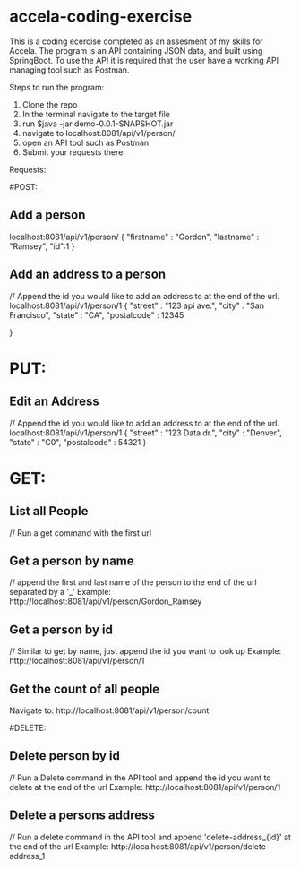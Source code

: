 # accela-coding-exercise

This is a coding ecercise completed as an assesment of my skills for Accela. The program is an API containing JSON data, and built using SpringBoot. To use the API it is required that the user have a working API managing tool such as Postman. 

Steps to run the program:

1. Clone the repo
2. In the terminal navigate to the target file
3. run $java -jar demo-0.0.1-SNAPSHOT.jar
4. navigate to localhost:8081/api/v1/person/
5. open an API tool such as Postman
6. Submit your requests there.

Requests:

#POST: 

## Add a person

localhost:8081/api/v1/person/
{
    "firstname" : "Gordon",
    "lastname" : "Ramsey",
    "id":1
}

## Add an address to a person
// Append the id you would like to add an address to at the end of the url.
localhost:8081/api/v1/person/1 
{
    "street" : "123 api ave.",
    "city" : "San Francisco",
    "state" : "CA",
    "postalcode" : 12345

}

# PUT:
## Edit an Address
// Append the id you would like to add an address to at the end of the url.
localhost:8081/api/v1/person/1 
{
    "street" : "123 Data dr.",
    "city" : "Denver",
    "state" : "C0",
    "postalcode" : 54321
}

# GET:
## List all People
// Run a get command with the first url

## Get a person by name
// append the first and last name of the person to the end of the url separated by a '_'
Example: http://localhost:8081/api/v1/person/Gordon_Ramsey

## Get a person by id
// Similar to get by name, just append the id you want to look up
Example: http://localhost:8081/api/v1/person/1

## Get the count of all people
Navigate to: http://localhost:8081/api/v1/person/count

#DELETE:
## Delete person by id
// Run a Delete command in the API tool and append the id you want to delete at the end of the url
Example: http://localhost:8081/api/v1/person/1

## Delete a persons address
// Run a delete command in the API tool and append 'delete-address_{id}' at the end of the url
Example: http://localhost:8081/api/v1/person/delete-address_1
